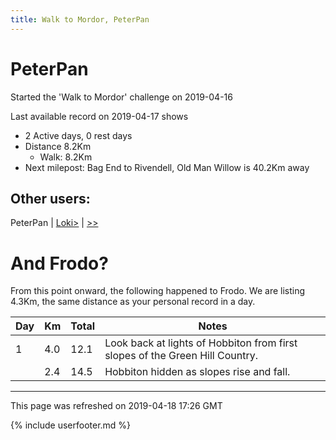 ```yaml
---
title: Walk to Mordor, PeterPan
---
```


# PeterPan

Started the 'Walk to Mordor' challenge on 2019-04-16

Last available record on 2019-04-17 shows
* 2 Active days, 0 rest days
* Distance 8.2Km
  * Walk: 8.2Km
* Next milepost: Bag End to Rivendell, Old Man Willow is 40.2Km away

## Other users:

PeterPan \| [Loki\>](Loki.md) \| [\>\>](Loki.md)

# And Frodo?
From this point onward, the following happened to Frodo.
We are listing 4.3Km, the same distance as your personal record in a day.

| Day | Km | Total | Notes |
| --- | --- | --- | --- |
| 1 | 4.0 | 12.1 | Look back at lights of Hobbiton from first slopes of the Green Hill Country. |
|   | 2.4 | 14.5 | Hobbiton hidden as slopes rise and fall. |


---
This page was refreshed on 2019-04-18 17:26 GMT

{% include userfooter.md %}
